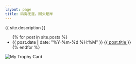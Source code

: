 ```yaml
---
layout: page
title: 码海无涯，回头是岸
---
```


<div class="meta"><span>{{ site.description }}</span></div>
<ul>
    {% for post in site.posts %}
    <li>{{ post.date | date: "%Y-%m-%d %H:%M" }} <a href="{{ site.baseurl }}{{ post.url }}">{{ post.title }}</a></li>
    {% endfor %}
</ul>

![My Trophy Card](http://psnine.com/card/pw__1316)
